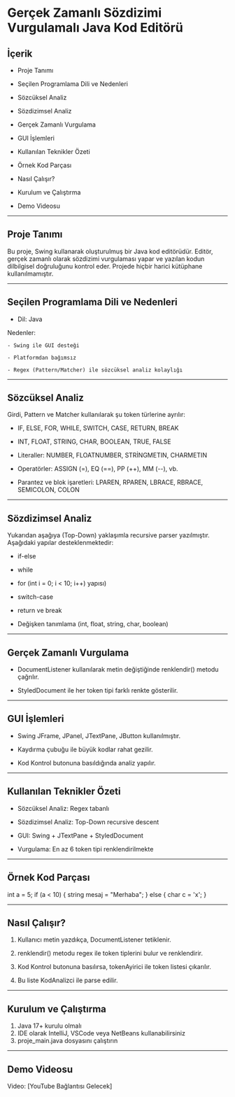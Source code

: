 # Gerçek Zamanlı Sözdizimi Vurgulamalı Java Kod Editörü

## İçerik

- Proje Tanımı

- Seçilen Programlama Dili ve Nedenleri

- Sözcüksel Analiz

- Sözdizimsel Analiz

- Gerçek Zamanlı Vurgulama

- GUI İşlemleri

- Kullanılan Teknikler Özeti

- Örnek Kod Parçası

- Nasıl Çalışır?

- Kurulum ve Çalıştırma

- Demo Videosu

---

## Proje Tanımı

Bu proje, Swing kullanarak oluşturulmuş bir Java kod editörüdür. Editör, gerçek zamanlı olarak sözdizimi vurgulaması yapar ve yazılan kodun dilbilgisel doğruluğunu kontrol eder. Projede hiçbir harici kütüphane kullanılmamıştır.

---

## Seçilen Programlama Dili ve Nedenleri

- Dil: Java

Nedenler:

    - Swing ile GUI desteği

    - Platformdan bağımsız

    - Regex (Pattern/Matcher) ile sözcüksel analiz kolaylığı

---

## Sözcüksel Analiz

Girdi, Pattern ve Matcher kullanılarak şu token türlerine ayrılır:

- IF, ELSE, FOR, WHILE, SWITCH, CASE, RETURN, BREAK

- INT, FLOAT, STRING, CHAR, BOOLEAN, TRUE, FALSE

- Literaller: NUMBER, FLOATNUMBER, STRİNGMETIN, CHARMETIN

- Operatörler: ASSIGN (=), EQ (==), PP (++), MM (--), vb.

- Parantez ve blok işaretleri: LPAREN, RPAREN, LBRACE, RBRACE, SEMICOLON, COLON

---

## Sözdizimsel Analiz

Yukarıdan aşağıya (Top-Down) yaklaşımla recursive parser yazılmıştır.
Aşağıdaki yapılar desteklenmektedir:

- if-else

- while

- for (int i = 0; i < 10; i++) yapısı)

- switch-case

- return ve break

- Değişken tanımlama (int, float, string, char, boolean)

---

## Gerçek Zamanlı Vurgulama

- DocumentListener kullanılarak metin değiştiğinde renklendir() metodu çağrılır.

- StyledDocument ile her token tipi farklı renkte gösterilir.

---

## GUI İşlemleri

- Swing JFrame, JPanel, JTextPane, JButton kullanılmıştır.

- Kaydırma çubuğu ile büyük kodlar rahat gezilir.

- Kod Kontrol butonuna basıldığında analiz yapılır.

---

## Kullanılan Teknikler Özeti

- Sözcüksel Analiz: Regex tabanlı

- Sözdizimsel Analiz: Top-Down recursive descent

- GUI: Swing + JTextPane + StyledDocument

- Vurgulama: En az 6 token tipi renklendirilmekte

---

## Örnek Kod Parçası

int a = 5;
if (a < 10) {
    string mesaj = "Merhaba";
} else {
    char c = 'x';
}

---

## Nasıl Çalışır?

1. Kullanıcı metin yazdıkça, DocumentListener tetiklenir.

2. renklendir() metodu regex ile token tiplerini bulur ve renklendirir.

3. Kod Kontrol butonuna basılırsa, tokenAyirici ile token listesi çıkarılır.

4. Bu liste KodAnalizci ile parse edilir.

---

## Kurulum ve Çalıştırma

1. Java 17+ kurulu olmalı
2. IDE olarak IntelliJ, VSCode veya NetBeans kullanabilirsiniz
3. proje_main.java dosyasını çalıştırın

---

## Demo Videosu

Video: [YouTube Bağlantısı Gelecek]



